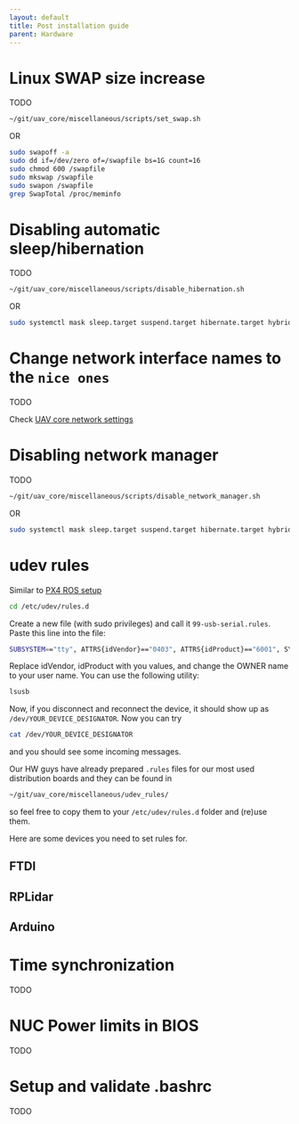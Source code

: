 ```yaml
---
layout: default
title: Post installation guide
parent: Hardware
---
```


# Linux SWAP size increase

TODO

```bash
~/git/uav_core/miscellaneous/scripts/set_swap.sh
```
OR
```bash
sudo swapoff -a
sudo dd if=/dev/zero of=/swapfile bs=1G count=16
sudo chmod 600 /swapfile
sudo mkswap /swapfile
sudo swapon /swapfile
grep SwapTotal /proc/meminfo
```

# Disabling automatic sleep/hibernation

TODO

```bash
~/git/uav_core/miscellaneous/scripts/disable_hibernation.sh
```
OR
```bash
sudo systemctl mask sleep.target suspend.target hibernate.target hybrid-sleep.target
```

# Change network interface names to the `nice ones`

TODO

Check [UAV core network settings](http://github.com/ctu-mrs/uav_core/miscellaneous/network_settings/README.md)

# Disabling network manager

TODO

```bash
~/git/uav_core/miscellaneous/scripts/disable_network_manager.sh
```
OR
```bash
sudo systemctl mask sleep.target suspend.target hibernate.target hybrid-sleep.target
```

# udev rules

Similar to [PX4 ROS setup](https://ctu-mrs.github.io/docs/hardware/px4_configuration.html#ros-setup)

```bash
cd /etc/udev/rules.d
```
Create a new file (with sudo privileges) and call it `99-usb-serial.rules`. Paste this line into the file:

```bash
SUBSYSTEM=="tty", ATTRS{idVendor}=="0403", ATTRS{idProduct}=="6001", SYMLINK+="YOUR_DEVICE_DESIGNATOR",OWNER="mrs",MODE="0666"
```

Replace idVendor, idProduct with you values, and change the OWNER name to your user name. You can use the following utility:

```bash
lsusb
```

Now, if you disconnect and reconnect the device, it should show up as `/dev/YOUR_DEVICE_DESIGNATOR`. Now you can try

```bash
cat /dev/YOUR_DEVICE_DESIGNATOR
```

and you should see some incoming messages.

Our HW guys have already prepared `.rules` files for our most used distribution boards and they can be found in 

```bash
~/git/uav_core/miscellaneous/udev_rules/
```
so feel free to copy them to your `/etc/udev/rules.d` folder and (re)use them.

Here are some devices you need to set rules for.

## FTDI

## RPLidar

## Arduino

# Time synchronization

TODO

# NUC Power limits in BIOS

TODO

# Setup and validate .bashrc

TODO
